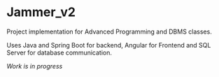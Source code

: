 # Jammer_v2

Project implementation for Advanced Programming and DBMS classes. 

Uses Java and Spring Boot for backend, Angular for Frontend and SQL Server for database communication.

*Work is in progress*
